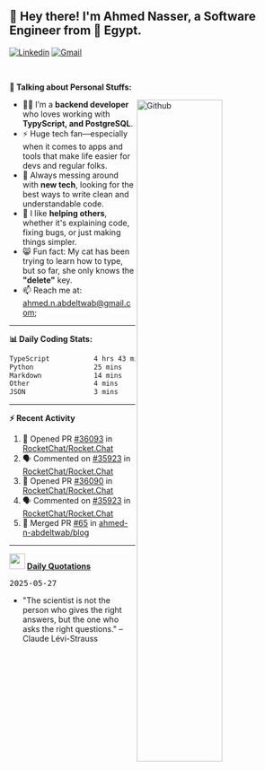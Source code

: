 <!-- Your title -->
## 👋 Hey there! I'm Ahmed Nasser, a Software Engineer from 🚀 Egypt.
<!-- Your badges
You can use the website to generate badges: https://shields.io/
-->

[![Linkedin](https://img.shields.io/badge/-LinkedIn-blue?style=flat&logo=Linkedin&logoColor=white)](https://www.linkedin.com/in/ahmed-n-abdeltwab/)
[![Gmail](https://img.shields.io/badge/-Gmail-c14438?style=flat&logo=Gmail&logoColor=white)](mailto:ahmed.n.abdeltwab+githubProfile1@gmail.com)

&nbsp;

<!-- Talking about you -->
**🚀 Talking about Personal Stuffs:**

<!-- Any image aligned to the right. Beware the width -->
<img width="55%" align="right" alt="Github" src="https://raw.githubusercontent.com/onimur/.github/master/.resources/git-header.svg" />

- 👨‍💻 I’m a **backend developer** who loves working with **TypyScript, and PostgreSQL**.  
- ⚡ Huge tech fan—especially when it comes to apps and tools that make life easier for devs and regular folks.  
- 🌱 Always messing around with **new tech**, looking for the best ways to write clean and understandable code.  
- 🤝 I like **helping others**, whether it's explaining code, fixing bugs, or just making things simpler.  
- 😸 Fun fact: My cat has been trying to learn how to type, but so far, she only knows the **"delete"** key.  
- 📫 Reach me at: [ahmed.n.abdeltwab@gmail.com](mailto:ahmed.n.abdeltwab+githubProfile2@gmail.com);

---

**📊 Daily Coding Stats:**
<!--START_SECTION:waka-->

```txt
TypeScript           4 hrs 43 mins   █████████████████████░░░░   83.98 %
Python               25 mins         ██░░░░░░░░░░░░░░░░░░░░░░░   07.61 %
Markdown             14 mins         █░░░░░░░░░░░░░░░░░░░░░░░░   04.15 %
Other                4 mins          ▒░░░░░░░░░░░░░░░░░░░░░░░░   01.25 %
JSON                 3 mins          ▒░░░░░░░░░░░░░░░░░░░░░░░░   00.98 %
```

<!--END_SECTION:waka-->

---

**:zap: Recent Activity**

<!--START_SECTION:activity-->
1. 💪 Opened PR [#36093](https://github.com/RocketChat/Rocket.Chat/pull/36093) in [RocketChat/Rocket.Chat](https://github.com/RocketChat/Rocket.Chat)
2. 🗣 Commented on [#35923](https://github.com/RocketChat/Rocket.Chat/issues/35923#issuecomment-2913165309) in [RocketChat/Rocket.Chat](https://github.com/RocketChat/Rocket.Chat)
3. 💪 Opened PR [#36090](https://github.com/RocketChat/Rocket.Chat/pull/36090) in [RocketChat/Rocket.Chat](https://github.com/RocketChat/Rocket.Chat)
4. 🗣 Commented on [#35923](https://github.com/RocketChat/Rocket.Chat/issues/35923#issuecomment-2912701320) in [RocketChat/Rocket.Chat](https://github.com/RocketChat/Rocket.Chat)
5. 🎉 Merged PR [#65](https://github.com/ahmed-n-abdeltwab/blog/pull/65) in [ahmed-n-abdeltwab/blog](https://github.com/ahmed-n-abdeltwab/blog)
<!--END_SECTION:activity-->



---

**<img src="https://emojis.slackmojis.com/emojis/images/1621024394/39092/cat-roll.gif?1621024394" width="28" /> <a href="https://github.com/ahmed-n-abdeltwab/ahmed-n-abdeltwab/blob/master/quotations.md"> Daily Quotations</a>**



<kbd>2025-05-27</kbd>

- "The scientist is not the person who gives the right answers, but the one who asks the right questions." – Claude Lévi-Strauss

<!-- Randomly taken from quotations.md -->
